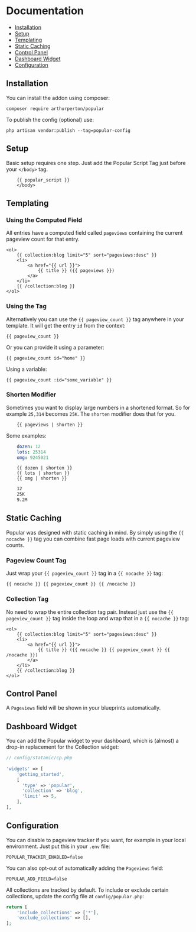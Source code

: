 # Documentation

* [Installation](#installation)
* [Setup](#setup)
* [Templating](#templating)
* [Static Caching](#static-caching)
* [Control Panel](#control-panel)
* [Dashboard Widget](#dashboard-widget)
* [Configuration](#configuration)

<a name="installation"></a>
## Installation

You can install the addon using composer:

```
composer require arthurperton/popular
```

To publish the config (optional) use:

```
php artisan vendor:publish --tag=popular-config
```

<a name="setup"></a>
## Setup

Basic setup requires one step. Just add the Popular Script Tag just before your `</body>` tag.

```antlers
    {{ popular_script }}
    </body>
```

<a name="templating"></a>
## Templating

### Using the Computed Field

All entries have a computed field called `pageviews` containing the current pageview count for that entry.

```antlers
<ol>
    {{ collection:blog limit="5" sort="pageviews:desc" }}
    <li>
        <a href="{{ url }}">
            {{ title }} ({{ pageviews }})
        </a>
    </li>
    {{ /collection:blog }}
</ol>
```

### Using the Tag

Alternatively you can use the `{{ pageview_count }}` tag anywhere in your template. It will get the entry `id` from the context:

```antlers
{{ pageview_count }}
```

Or you can provide it using a parameter:

```antlers
{{ pageview_count id="home" }}
```

Using a variable:

```antlers
{{ pageview_count :id="some_variable" }}
```

### Shorten Modifier

Sometimes you want to display large numbers in a shortened format. So for example `25,314` becomes `25K`. The `shorten` modifier does that for you.

```antlers
    {{ pageviews | shorten }}
```

Some examples:

```yaml
    dozen: 12
    lots: 25314
    omg: 9245021
```

```antlers
    {{ dozen | shorten }}
    {{ lots | shorten }}
    {{ omg | shorten }}
```

```html
    12
    25K
    9.2M
```

<a name="static-caching"></a>
## Static Caching

Popular was designed with static caching in mind. By simply using the `{{ nocache }}` tag you can combine fast page loads with current pageview counts.

### Pageview Count Tag

Just wrap your `{{ pageview_count }}` tag in a `{{ nocache }}` tag:

```antlers
{{ nocache }} {{ pageview_count }} {{ /nocache }}
```

### Collection Tag

No need to wrap the entire collection tag pair. Instead just use the `{{ pageview_count }}` tag inside the loop and wrap that in a `{{ nocache }}` tag:

```antlers
<ol>
    {{ collection:blog limit="5" sort="pageviews:desc" }}
    <li>
        <a href="{{ url }}">
            {{ title }} ({{ nocache }} {{ pageview_count }} {{ /nocache }})
        </a>
    </li>
    {{ /collection:blog }}
</ol>
```
<a name="control-panel"></a>
## Control Panel

A `Pageviews` field will be shown in your blueprints automatically.

<a name="dashboard-widget"></a>
## Dashboard Widget

You can add the Popular widget to your dashboard, which is (almost) a drop-in replacement for the Collection widget:

```php
// config/statamic/cp.php
 
'widgets' => [
    'getting_started',
    [ 
      'type' => 'popular',
      'collection' => 'blog',
      'limit' => 5,
    ], 
],
```

<a name="configuration"></a>
## Configuration

You can disable to pageview tracker if you want, for example in your local environment. Just put this in your `.env` file:

```env
POPULAR_TRACKER_ENABLED=false
```

You can also opt-out of automatically adding the `Pageviews` field:

```env
POPULAR_ADD_FIELD=false
```

All collections are tracked by default. To include or exclude certain collections, update the config file at `config/popular.php`:

```php
return [
    'include_collections' => ['*'],
    'exclude_collections' => [],
];
```
